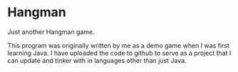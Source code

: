 # Hangman
Just another Hangman game.

This program was originally written by me as a demo game when I was first learning Java. I have uploaded the code to github to serve as a project that I can update and tinker with in languages other than just Java. 
